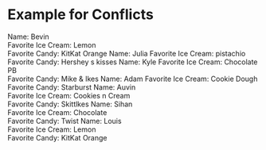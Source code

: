 
# Example for Conflicts
Name: Bevin   
Favorite Ice Cream: Lemon  
Favorite Candy: KitKat Orange 
Name: Julia
Favorite Ice Cream: pistachio
Favorite Candy: Hershey  s kisses
Name: Kyle 
Favorite Ice Cream: Chocolate PB   
Favorite Candy: Mike & Ikes
Name: Adam
Favorite Ice Cream: Cookie Dough
Favorite Candy: Starburst
Name: Auvin  
Favorite Ice Cream: Cookies n Cream  
Favorite Candy: Skittlkes
Name: Sihan   
Favorite Ice Cream: Chocolate  
Favorite Candy: Twist
Name: Louis   
Favorite Ice Cream: Lemon  
Favorite Candy: KitKat Orange 
